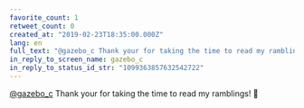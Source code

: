 ```yaml
---
favorite_count: 1
retweet_count: 0
created_at: "2019-02-23T18:35:00.000Z"
lang: en
full_text: "@gazebo_c Thank your for taking the time to read my ramblings! 🙏"
in_reply_to_screen_name: gazebo_c
in_reply_to_status_id_str: "1099363857632542722"
---
```


[@gazebo_c](https://twitter.com/gazebo_c) Thank your for taking the time to read
my ramblings! 🙏
